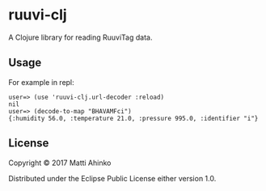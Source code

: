 # ruuvi-clj

A Clojure library for reading RuuviTag data.

## Usage

For example in repl:

```
user=> (use 'ruuvi-clj.url-decoder :reload)
nil
user=> (decode-to-map "BHAVAMFci")
{:humidity 56.0, :temperature 21.0, :pressure 995.0, :identifier "i"}
```

## License

Copyright © 2017 Matti Ahinko

Distributed under the Eclipse Public License either version 1.0.
